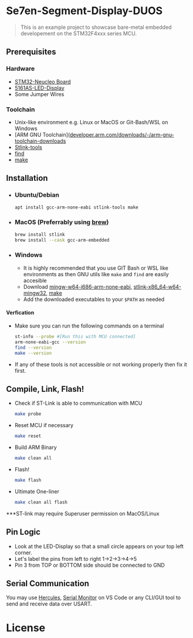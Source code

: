 # Se7en-Segment-Display-DUOS
> This is an example project to showcase bare-metal embedded developement on the STM32F4xxx series MCU.

## Prerequisites

### Hardware
- [STM32-Neucleo Board](https://www.st.com/en/microcontrollers-microprocessors/stm32f446re.html) 
- [5161AS-LED-Display](https://www.jameco.com/z/LS-5161AS-Jameco-ValuePro-Red-7-Segment-LED-Display-640nm-0-56-H-Digit-Common-Cathode-Right-Hand-Decimal_2325447.html)
- Some Jumper Wires

### Toolchain
- Unix-like environment e.g. Linux or MacOS or Git-Bash/WSL on Windows
- [ARM GNU Toolchain]([developer.arm.com/downloads/-/arm-gnu-toolchain-downloads](https://developer.arm.com/downloads/-/arm-gnu-toolchain-downloads)
- [Stlink-tools](https://github.com/stlink-org/stlink)
- [find](https://www.gnu.org/software/findutils/)
- [make](https://www.gnu.org/software/make/manual/make.html)

## Installation
- ### Ubuntu/Debian
  ```sh
  apt install gcc-arm-none-eabi stlink-tools make
  ```
- ### MacOS (Preferrably using [brew](https://brew.sh/))
  ```sh
  brew install stlink
  brew install --cask gcc-arm-embedded
  ```
- ### Windows
  - It is highly recommended that you use GIT Bash or WSL like environments as  then GNU utils like ```make``` and ```find``` are easily accesible
  - Download [mingw-w64-i686-arm-none-eabi](https://developer.arm.com/downloads/-/arm-gnu-toolchain-downloads), [stlink-x86_64-w64-mingw32](https://github.com/stlink-org/stlink/releases), [make](https://gnuwin32.sourceforge.net/packages/make.htm)
  - Add the downloaded executables to your ```$PATH``` as needed

#### Verfication
- Make sure you can run the following commands on a terminal
  ```sh
  st-info --probe #[Run this with MCU connected]
  arm-none-eabi-gcc --version
  find --version
  make --version
  ```
- If any of these tools is not accessible or not working properly then fix it first.


## Compile, Link, Flash!
- Check if ST-Link is able to communication with MCU
  ```sh
  make probe
  ```
- Reset MCU if necessary
  ```sh
  make reset
  ```
- Build ARM Binary
  ```sh
  make clean all
  ```
- Flash!
  ```sh
  make flash
  ```
- Ultimate One-liner
  ```sh
  make clean all flash
  ```
***ST-link may require Superuser permission on MacOS/Linux
## Pin Logic
- Look at the LED-Display so that a small circle appears on your top left corner. 
- Let's label the pins from left to right 1->2->3->4->5
- Pin 3 from TOP or BOTTOM side should be connected to GND

## Serial Communication
You may use [Hercules](https://www.hw-group.com/software/hercules-setup-utility), [Serial Monitor](https://marketplace.visualstudio.com/items?itemName=ms-vscode.vscode-serial-monitor) on VS Code or any CLI/GUI tool to send and receive data over USART. 

# License

